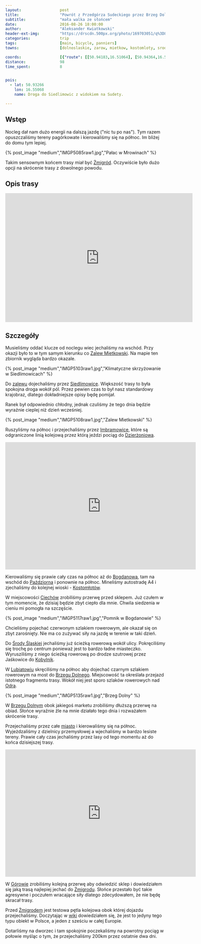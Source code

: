 ```yaml
---
layout:                 post
title:                  "Powrót z Przedgórza Sudeckiego przez Brzeg Dolny do Żmigrodu"
subtitle:               "mała walka ze słońcem"
date:                   2016-08-26 18:00:00
author:                 "Aleksander Kwiatkowski"
header-ext-img:         "https://drscdn.500px.org/photo/169703051/q%3D80_m%3D2000/4233fcf477e4c38a3b75c9c4419f8348"
categories:             trip
tags:                   [main, bicycle, panniers]
towns:                  [dolnoslaskie, zarow, mietkow, kostomloty, sroda_slaska, miekinia, brzeg_dolny, oborniki_slaskie, wolow, prusice, zmigrod]

coords:                 [{"route": [[50.94183,16.51064], [50.94364,16.51763], [50.94870,16.52265], [50.93599,16.54209], [50.93034,16.56759], [50.93007,16.57492], [50.93948,16.58076], [50.94762,16.58102], [50.94640,16.59025], [50.94832,16.59188], [50.94648,16.59020], [50.94837,16.57956], [50.96297,16.57501], [50.96940,16.57471], [50.97986,16.58668], [50.98829,16.58389], [50.99097,16.57754], [50.99345,16.57728], [51.00812,16.57402], [51.00828,16.60235], [51.01325,16.62895], [51.02032,16.63114], [51.02213,16.62539], [51.03897,16.61509], [51.04890,16.61265], [51.05171,16.60999], [51.06500,16.61145], [51.07361,16.60248], [51.07398,16.59655], [51.08186,16.57694], [51.09245,16.57316], [51.10425,16.56600], [51.11474,16.56441], [51.12723,16.56578], [51.13803,16.57261], [51.14770,16.58355], [51.16016,16.59016], [51.16474,16.59552], [51.17028,16.59934], [51.18193,16.60951], [51.18941,16.62226], [51.19976,16.63445], [51.20022,16.63655], [51.20933,16.63852], [51.21632,16.65646], [51.22132,16.65908], [51.22686,16.67517], [51.22417,16.69453], [51.23390,16.69964], [51.23788,16.71822], [51.25886,16.70015], [51.25633,16.71037], [51.26544,16.70848], [51.27422,16.70938], [51.27003,16.72182], [51.27019,16.72938], [51.27744,16.73320], [51.28689,16.73208], [51.29523,16.74178], [51.30645,16.75251], [51.32228,16.76937], [51.34021,16.77444], [51.34976,16.78521], [51.36270,16.79628], [51.36619,16.80319], [51.36956,16.80379], [51.37093,16.81632], [51.37762,16.83860], [51.38853,16.84585], [51.39763,16.83834], [51.40537,16.83465], [51.41120,16.83761], [51.41201,16.83134], [51.41886,16.82851], [51.42306,16.83117], [51.42932,16.85186], [51.44254,16.86224], [51.45340,16.87160], [51.46035,16.88379], [51.46698,16.89846], [51.46682,16.90353], [51.47428,16.90795]], "type": "bicycle"}]
distance:               98
time_spent:             8


pois:
  - lat: 50.93266
    lon: 16.55068
    name: Droga do Siedlimowic z widokiem na Sudety.

---
```


[wiki-zmigrod]: https://pl.wikipedia.org/wiki/%C5%BBmigr%C3%B3d
[wiki-zalew-mietkowski]: https://pl.wikipedia.org/wiki/Jezioro_Mietkowskie
[wiki-siedlimowice]: https://pl.wikipedia.org/wiki/Siedlimowice
[wiki-imbramowice]: https://pl.wikipedia.org/wiki/Imbramowice_(wojew%C3%B3dztwo_dolno%C5%9Bl%C4%85skie)
[wiki-bogdanow]: https://pl.wikipedia.org/wiki/Bogdan%C3%B3w_(wojew%C3%B3dztwo_dolno%C5%9Bl%C4%85skie)
[wiki-dzierzoniow]: https://pl.wikipedia.org/wiki/Dzier%C5%BConi%C3%B3w
[wiki-pazdziorno]: https://pl.wikipedia.org/wiki/Pa%C5%BAdziorno
[wiki-kostomloty]: https://pl.wikipedia.org/wiki/Kostom%C5%82oty_(wojew%C3%B3dztwo_dolno%C5%9Bl%C4%85skie)
[wiki-ciechow]: https://pl.wikipedia.org/wiki/Ciech%C3%B3w
[wiki-sroda-slaska]: https://pl.wikipedia.org/wiki/%C5%9Aroda_%C5%9Al%C4%85ska
[wiki-kobylniki]: https://pl.wikipedia.org/wiki/Kobylniki_(powiat_%C5%9Bredzki)
[wiki-lubiatow]: https://pl.wikipedia.org/wiki/Lubiat%C3%B3w_(powiat_%C5%9Bredzki)
[wiki-brzeg-dolny]: https://pl.wikipedia.org/wiki/Brzeg_Dolny
[wiki-odra]: https://pl.wikipedia.org/wiki/Odra
[wiki-gorowo]: https://pl.wikipedia.org/wiki/G%C3%B3rowo_(wojew%C3%B3dztwo_dolno%C5%9Bl%C4%85skie)

Wstęp
-----

Nocleg dał nam dużo energii na dalszą jazdę ("nic tu po nas").
Tym razem opuszczaliśmy tereny
pagórkowate i kierowaliśmy się na północ. Im bliżej do domu tym lepiej.

{% post_image "medium","IMGP5085raw1.jpg","Pałac w Mrowinach" %}

Takim sensownym końcem trasy miał być [Żmigród][wiki-zmigrod]. Oczywiście było
dużo opcji na skrócenie trasy z dowolnego powodu.

Opis trasy
----------

<iframe height='405' width='590' frameborder='0' allowtransparency='true' scrolling='no' src='https://www.strava.com/activities/689915384/embed/d6cdcfcbdd79de4734db104e7d365aeee34f1a45'></iframe>

Szczegóły
---------

Musieliśmy oddać klucze od noclegu wiec jechaliśmy na wschód. Przy okazji
było to w tym samym kierunku co [Zalew Mietkowski][wiki-zalew-mietkowski].
Na mapie ten zbiornik wygląda bardzo okazale.

{% post_image "medium","IMGP5103raw1.jpg","Klimatyczne skrzyżowanie w Siedlimowicach" %}


Do [zalewu][wiki-zalew-mietkowski] dojechaliśmy przez [Siedlimowice][wiki-siedlimowice].
Większość trasy to była spokojna droga wokół pól. Przez pewien czas to
był nasz standardowy krajobraz, dlatego dokładniejsze opisy będę pomijał.

Ranek był odpowiednio chłodny, jednak czuliśmy że tego dnia będzie wyraźnie
cieplej niż dzień wcześniej.

{% post_image "medium","IMGP5108raw1.jpg","Zalew Mietkowski" %}


Ruszyliśmy na północ i przejechaliśmy przez [Imbramowice][wiki-imbramowice],
które są odgraniczone linią kolejową przez którą jeździ pociąg
do [Dzierżoniowa][wiki-dzierzoniow].

<div class="vimeo"><iframe src='http://player.vimeo.com/video/182319161' width="600" height="400" frameborder="0" webkitAllowFullScreen mozallowfullscreen allowFullScreen> </iframe></div>

Kierowaliśmy się prawie cały czas na północ aż do [Bogdanowa][wiki-bogdanow], tam
na wschód do [Paździorna][wiki-pazdziorno] i ponownie na północ. Mineliśmy
autostradę A4 i zjechaliśmy do kolejnej wioski - [Kostomłotów][wiki-kostomloty].

W miejscowości [Ciechów][wiki-ciechow] zrobiliśmy przerwę przed sklepem. Już czułem
w tym momencie, że dzisiaj będzie zbyt ciepło dla mnie. Chwila siedzenia w
cieniu mi pomogła na szczęście.

{% post_image "medium","IMGP5117raw1.jpg","Pomnik w Bogdanowie" %}


Chcieliśmy pojechać czerwonym szlakiem rowerowym, ale okazał się on zbyt zarośnięty.
Nie ma co zużywać siły na jazdę w terenie w taki dzień.

Do [Środy Śląskiej][wiki-sroda-slaska] jechaliśmy już ścieżką rowerową wokół ulicy.
Pokręciliśmy się trochę po centrum ponieważ jest to bardzo ładne miasteczko.
Wyrusziliśmy z niego ścieżką rowerową po drodze szutrowej przez
Jaśkowice do [Kobylnik][wiki-kobylniki].

W [Lubiatowiu][wiki-lubiatow] skręciliśmy na północ aby dojechać czarnym
szlakiem rowerowym na most do [Brzegu Dolnego][wiki-brzeg-dolny].
Miejscowość ta określała przejazd istotnego fragmentu trasy. Wokół
niej jest sporo szlaków rowerowych nad [Odrą][wiki-odra].

{% post_image "medium","IMGP5135raw1.jpg","Brzeg Dolny" %}

W [Brzegu Dolnym][wiki-brzeg-dolny] obok jakiegoś marketu zrobiliśmy
dłuższą przerwę na obiad. Słońce wyraźnie źle na mnie działało tego dnia i
rozważałem skrócenie trasy.

Przejechaliśmy przez całe [miasto][wiki-brzeg-dolny] i kierowaliśmy się na
północ. Wyjeżdzaliśmy z dzielnicy przemysłowej a
wjechaliśmy w bardzo lesiste tereny. Prawie cały czas jechaliśmy przez lasy
od tego momentu aż do końca dzisiejszej trasy.

<div class="vimeo"><iframe src='http://player.vimeo.com/video/182319352' width="600" height="400" frameborder="0" webkitAllowFullScreen mozallowfullscreen allowFullScreen> </iframe></div>

W [Górowie][wiki-gorowo] zrobiliśmy kolejną przerwę aby odwiedzić sklep i
dowiedziałem się jaką trasą najlepiej jechać do [Żmigrodu][wiki-zmigrod].
Słońce przestało być takie agresywne i poczułem wracające siły dlatego
zdecydowałem, że nie będę skracał trasy.

[wiki-tor-zmigrod]: https://pl.wikipedia.org/wiki/Tor_do%C5%9Bwiadczalny_Instytutu_Kolejnictwa

Przed [Żmigrodem][wiki-zmigrod] jest testowa pętla kolejowa obok której
dojazdu przejechaliśmy. Doczytając w [wiki][wiki-tor-zmigrod] dowiedziałem się,
że jest to jedyny tego typu obiekt w Polsce, a jeden z sześciu w całej Europie.

Dotarliśmy na dworzec i tam spokojnie poczekaliśmy na powrotny pociąg
w połowie myśląc o tym, że przejechaliśmy 200km przez ostatnie dwa dni.
